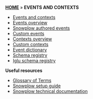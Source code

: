 [**HOME**](Home) » **EVENTS AND CONTEXTS**

- [Events and contexts](Events-and-Contexts)
 - [Events overview](Events-overview)
 - [Snowplow authored events](Snowplow-authored-events)
 - [Custom events](Custom-events)
 - [Contexts overview](Contexts-overview)
 - [Custom contexts](Custom-contexts)
- [Event dictionary](Event-dictionary)
- [Schema registry](Schema-registry)
- [Iglu schema registry](Iglu-registry)

**Useful resources**

- [Glossary of Terms](Glossary)
- [Snowplow setup guide](Setting-up-Snowplow)
- [Snowplow technical documentation](Snowplow-technical-documentation)